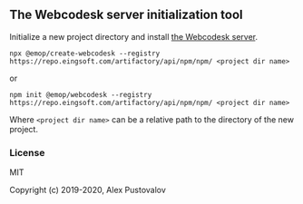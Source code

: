 ## The Webcodesk server initialization tool

Initialize a new project directory and install [the Webcodesk server](https://github.com/webcodesk/webcodesk-srv).

```
npx @emop/create-webcodesk --registry https://repo.eingsoft.com/artifactory/api/npm/npm/ <project dir name>
```
or
```
npm init @emop/webcodesk --registry https://repo.eingsoft.com/artifactory/api/npm/npm/ <project dir name>
```

Where `<project dir name>` can be a relative path to the directory of the new project.

### License

MIT

Copyright (c) 2019-2020, Alex Pustovalov
